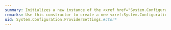 ```yaml
---
summary: Initializes a new instance of the <xref href="System.Configuration.ProviderSettings"></xref> class.
remarks: Use this constructor to create a new <xref:System.Configuration.ProviderSettings> instance.
uid: System.Configuration.ProviderSettings.#ctor*
---
```


